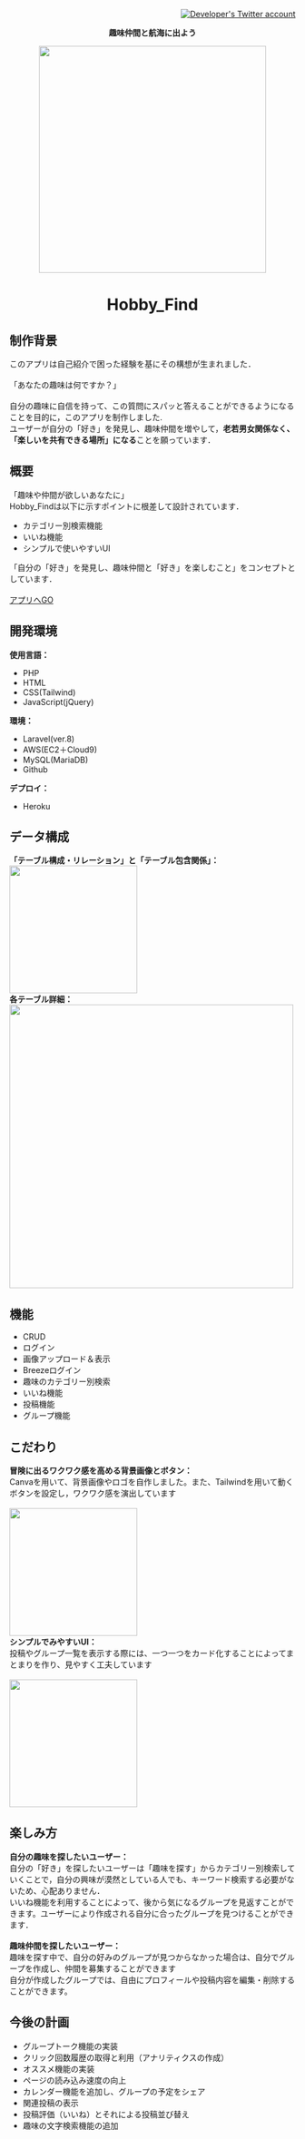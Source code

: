 <p align="right"><a href="https://twitter.com/so_webeng" target="_blank"><img src="https://img.shields.io/twitter/url?label=%E9%96%8B%E7%99%BA%E8%80%85%E3%81%AETweet%E3%82%92%E8%A6%8B%E3%82%8B&style=social&url=https%3A%2F%2Ftwitter.com%2Fso_webeng" alt="Developer's Twitter account"></a></p>


<p align="center"><b>趣味仲間と航海に出よう</b></p>

<p align="center"><a href="https://stark-journey-71646.herokuapp.com" target="_blank"><img src="https://stark-journey-71646.herokuapp.com/img/c5caaa1a.png" width="400"></a></p>
<h1 align="center">Hobby_Find</h1>

##  制作背景
このアプリは自己紹介で困った経験を基にその構想が生まれました．<br><br>
「あなたの趣味は何ですか？」<br><br>
自分の趣味に自信を持って、この質問にスパッと答えることができるようになることを目的に，このアプリを制作しました.<br>
ユーザーが自分の「好き」を発見し、趣味仲間を増やして，<b>老若男女関係なく、「楽しいを共有できる場所」になる</b>ことを願っています．

##  概要
「趣味や仲間が欲しいあなたに」<br>
Hobby_Findは以下に示すポイントに根差して設計されています．
- カテゴリー別検索機能
- いいね機能
- シンプルで使いやすいUI

「自分の「好き」を発見し、趣味仲間と「好き」を楽しむこと」をコンセプトとしています．<br><br>
<a href="https://hobbyfind-e3283a7fee5e.herokuapp.com/" target="_blank">アプリへGO</a>

##  開発環境
<b>使用言語：</b><br>
- PHP
- HTML
- CSS(Tailwind)
- JavaScript(jQuery)

<b>環境：</b><br>
- Laravel(ver.8)
- AWS(EC2＋Cloud9)
- MySQL(MariaDB)
- Github

<b>デプロイ：</b><br>
- Heroku

##  データ構成
<b>「テーブル構成・リレーション」と「テーブル包含関係」：</b><br>
<img src="https://res.cloudinary.com/dpbph7hyn/image/upload/v1694143995/%E3%82%B9%E3%82%AF%E3%83%AA%E3%83%BC%E3%83%B3%E3%82%B7%E3%83%A7%E3%83%83%E3%83%88_228_rxzulk.png" width="225">
<br><b>各テーブル詳細：</b><br>
<img src="https://res.cloudinary.com/dpbph7hyn/image/upload/v1694144761/%E3%82%B9%E3%82%AF%E3%83%AA%E3%83%BC%E3%83%B3%E3%82%B7%E3%83%A7%E3%83%83%E3%83%88_236_pg7ae4.png" width="500">

##  機能
- CRUD
- ログイン
- 画像アップロード＆表示
- Breezeログイン
- 趣味のカテゴリー別検索
- いいね機能
- 投稿機能
- グループ機能

##  こだわり
<b>冒険に出るワクワク感を高める背景画像とボタン：</b><br>
Canvaを用いて、背景画像やロゴを自作しました。また、Tailwindを用いて動くボタンを設定し，ワクワク感を演出しています<br><br>
<img src="https://res.cloudinary.com/dpbph7hyn/image/upload/v1694142040/%E3%82%B9%E3%82%AF%E3%83%AA%E3%83%BC%E3%83%B3%E3%82%B7%E3%83%A7%E3%83%83%E3%83%88_226_fqyxtb.png" width="225"><br>
<b>シンプルでみやすいUI：</b><br>
投稿やグループ一覧を表示する際には、一つ一つをカード化することによってまとまりを作り、見やすく工夫しています<br><br>
<img src="https://res.cloudinary.com/dpbph7hyn/image/upload/v1694142145/%E3%82%B9%E3%82%AF%E3%83%AA%E3%83%BC%E3%83%B3%E3%82%B7%E3%83%A7%E3%83%83%E3%83%88_227_saam1j.png" width="225">

##  楽しみ方
<b>自分の趣味を探したいユーザー：</b><br>
自分の「好き」を探したいユーザーは「趣味を探す」からカテゴリー別検索していくことで，自分の興味が漠然としている人でも、キーワード検索する必要がないため、心配ありません．<br>
いいね機能を利用することによって、後から気になるグループを見返すことができます。ユーザーにより作成される自分に合ったグループを見つけることができます．<br><br>
<b>趣味仲間を探したいユーザー：</b><br>
趣味を探す中で、自分の好みのグループが見つからなかった場合は、自分でグループを作成し、仲間を募集することができます<br>
自分が作成したグループでは、自由にプロフィールや投稿内容を編集・削除することができます。<br>

##  今後の計画
- グループトーク機能の実装
- クリック回数履歴の取得と利用（アナリティクスの作成）
- オススメ機能の実装
- ページの読み込み速度の向上
- カレンダー機能を追加し、グループの予定をシェア
- 関連投稿の表示
- 投稿評価（いいね）とそれによる投稿並び替え
- 趣味の文字検索機能の追加